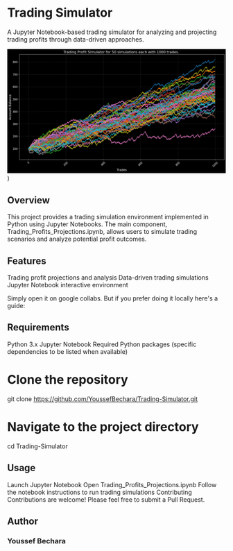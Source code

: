 # Trading Simulator
A Jupyter Notebook-based trading simulator for analyzing and projecting trading profits through data-driven approaches.

![Alt text](https://github.com/YoussefBechara/Trading-Simulator/blob/main/image_example.png))

## Overview
This project provides a trading simulation environment implemented in Python using Jupyter Notebooks. The main component, Trading_Profits_Projections.ipynb, allows users to simulate trading scenarios and analyze potential profit outcomes.

## Features
Trading profit projections and analysis
Data-driven trading simulations
Jupyter Notebook interactive environment

Simply open it on google collabs. But if you prefer doing it locally here's a guide: 

## Requirements
Python 3.x
Jupyter Notebook
Required Python packages (specific dependencies to be listed when available)

# Clone the repository
git clone https://github.com/YoussefBechara/Trading-Simulator.git

# Navigate to the project directory
cd Trading-Simulator

## Usage
Launch Jupyter Notebook
Open Trading_Profits_Projections.ipynb
Follow the notebook instructions to run trading simulations
Contributing
Contributions are welcome! Please feel free to submit a Pull Request.


## Author
### Youssef Bechara
